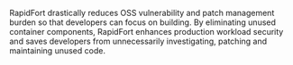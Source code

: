 RapidFort drastically reduces OSS vulnerability and patch management burden so that developers can focus on building. By eliminating unused container components, RapidFort enhances production workload security and saves developers from unnecessarily investigating, patching and maintaining unused code.

